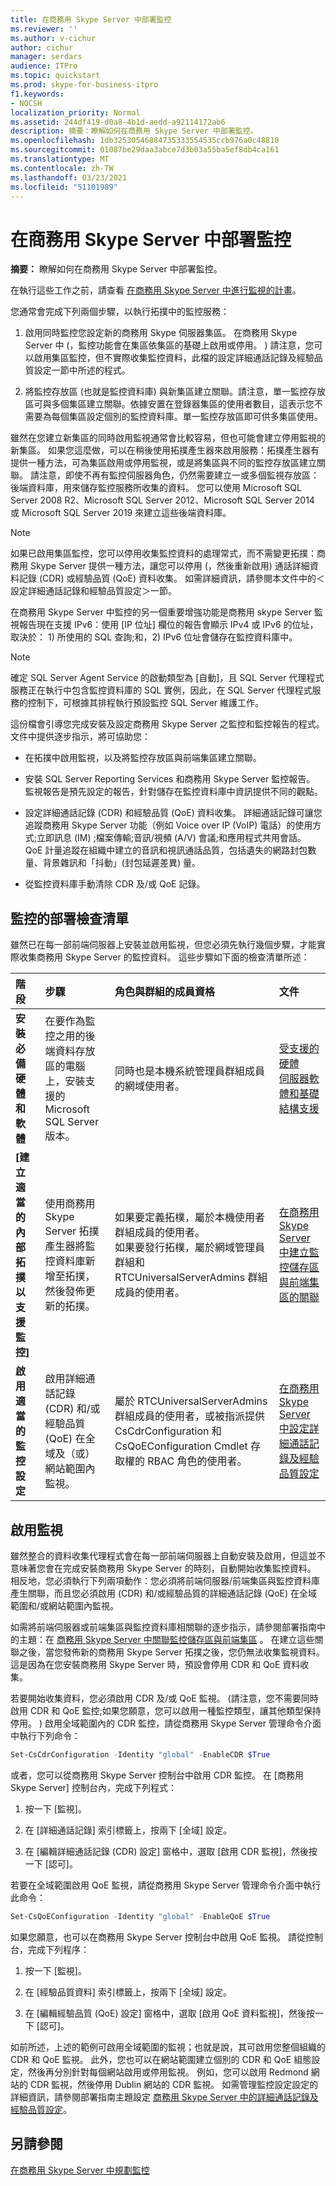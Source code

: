 ```yaml
---
title: 在商務用 Skype Server 中部署監控
ms.reviewer: ''
ms.author: v-cichur
author: cichur
manager: serdars
audience: ITPro
ms.topic: quickstart
ms.prod: skype-for-business-itpro
f1.keywords:
- NOCSH
localization_priority: Normal
ms.assetid: 244df419-d0a8-4b1d-aedd-a92114172ab6
description: 摘要：瞭解如何在商務用 Skype Server 中部署監控。
ms.openlocfilehash: 1db32530546884735333554535ccb976a0c48810
ms.sourcegitcommit: 01087be29daa3abce7d3b03a55ba5ef8db4ca161
ms.translationtype: MT
ms.contentlocale: zh-TW
ms.lasthandoff: 03/23/2021
ms.locfileid: "51101989"
---
```

# <a name="deploy-monitoring-in-skype-for-business-server"></a>在商務用 Skype Server 中部署監控

**摘要：** 瞭解如何在商務用 Skype Server 中部署監控。

在執行這些工作之前，請查看 [在商務用 Skype Server 中進行監視的計畫](../../plan-your-deployment/monitoring.md)。

您通常會完成下列兩個步驟，以執行拓撲中的監控服務：

1. 啟用同時監控您設定新的商務用 Skype 伺服器集區。 在商務用 Skype Server 中 (，監控功能會在集區依集區的基礎上啟用或停用。 ) 請注意，您可以啟用集區監控，但不實際收集監控資料，此檔的設定詳細通話記錄及經驗品質設定一節中所述的程式。

2. 將監控存放區 (也就是監控資料庫) 與新集區建立關聯。請注意，單一監控存放區可與多個集區建立關聯。依據安置在登錄器集區的使用者數目，這表示您不需要為每個集區設定個別的監控資料庫。單一監控存放區即可供多集區使用。

雖然在您建立新集區的同時啟用監視通常會比較容易，但也可能會建立停用監視的新集區。 如果您這麼做，可以在稍後使用拓撲產生器來啟用服務：拓撲產生器有提供一種方法，可為集區啟用或停用監視，或是將集區與不同的監控存放區建立關聯。 請注意，即使不再有監控伺服器角色，仍然需要建立一或多個監視存放區：後端資料庫，用來儲存監控服務所收集的資料。 您可以使用 Microsoft SQL Server 2008 R2、Microsoft SQL Server 2012、Microsoft SQL Server 2014 或 Microsoft SQL Server 2019 來建立這些後端資料庫。

> [!NOTE]
> 如果已啟用集區監控，您可以停用收集監控資料的處理常式，而不需變更拓撲：商務用 Skype Server 提供一種方法，讓您可以停用 (，然後重新啟用) 通話詳細資料記錄 (CDR) 或經驗品質 (QoE) 資料收集。 如需詳細資訊，請參閱本文件中的＜設定詳細通話記錄和經驗品質設定＞一節。

在商務用 Skype Server 中監控的另一個重要增強功能是商務用 skype Server 監視報告現在支援 IPv6：使用 [IP 位址] 欄位的報告會顯示 IPv4 或 IPv6 的位址，取決於： 1) 所使用的 SQL 查詢;和，2) IPv6 位址會儲存在監控資料庫中。

> [!NOTE]
> 確定 SQL Server Agent Service 的啟動類型為 [自動]，且 SQL Server 代理程式服務正在執行中包含監控資料庫的 SQL 實例，因此，在 SQL Server 代理程式服務的控制下，可根據其排程執行預設監控 SQL Server 維護工作。

這份檔會引導您完成安裝及設定商務用 Skype Server 之監控和監控報告的程式。 文件中提供逐步指示，將可協助您：

- 在拓撲中啟用監視，以及將監控存放區與前端集區建立關聯。

- 安裝 SQL Server Reporting Services 和商務用 Skype Server 監控報告。 監視報告是預先設定的報告，針對儲存在監控資料庫中資訊提供不同的觀點。

- 設定詳細通話記錄 (CDR) 和經驗品質 (QoE) 資料收集。 詳細通話記錄可讓您追蹤商務用 Skype Server 功能（例如 Voice over IP (VoIP) 電話）的使用方式;立即訊息 (IM) ;檔案傳輸;音訊/視頻 (A/V) 會議;和應用程式共用會話。 QoE 計量追蹤在組織中建立的音訊和視訊通話品質，包括遺失的網路封包數量、背景雜訊和「抖動」(封包延遲差異) 量。

- 從監控資料庫手動清除 CDR 及/或 QoE 記錄。

## <a name="deployment-checklist-for-monitoring"></a>監控的部署檢查清單

雖然已在每一部前端伺服器上安裝並啟用監視，但您必須先執行幾個步驟，才能實際收集商務用 Skype Server 的監控資料。 這些步驟如下面的檢查清單所述：

|**階段**|**步驟**|**角色與群組的成員資格**|**文件**|
|:-----|:-----|:-----|:-----|
|**安裝必備硬體和軟體** <br/> |在要作為監控之用的後端資料存放區的電腦上，安裝支援的 Microsoft SQL Server 版本。  <br/> |同時也是本機系統管理員群組成員的網域使用者。  <br/> |[受支援的硬體](/previous-versions/office/lync-server-2013/lync-server-2013-supported-hardware) <br/> [伺服器軟體和基礎結構支援](/previous-versions/office/lync-server-2013/lync-server-2013-server-software-and-infrastructure-support) <br/> |
|**[建立適當的內部拓撲以支援監控]** <br/> |使用商務用 Skype Server 拓撲產生器將監控資料庫新增至拓撲，然後發佈更新的拓撲。  <br/> |如果要定義拓樸，屬於本機使用者群組成員的使用者。  <br/> 如果要發行拓樸，屬於網域管理員群組和 RTCUniversalServerAdmins 群組成員的使用者。  <br/> |[在商務用 Skype Server 中建立監控儲存區與前端集區的關聯](associate-a-monitoring-store.md) <br/> |
|**啟用適當的監控設定** <br/> |啟用詳細通話記錄 (CDR) 和/或經驗品質 (QoE) 在全域及（或）網站範圍內監視。  <br/> |屬於 RTCUniversalServerAdmins 群組成員的使用者，或被指派提供 CsCdrConfiguration 和 CsQoEConfiguration Cmdlet 存取權的 RBAC 角色的使用者。  <br/> |[在商務用 Skype Server 中設定詳細通話記錄及經驗品質設定](call-detail-recording-and-qoe.md) <br/> |

## <a name="enable-monitoring"></a>啟用監視

雖然整合的資料收集代理程式會在每一部前端伺服器上自動安裝及啟用，但這並不意味著您會在完成安裝商務用 Skype Server 的時刻，自動開始收集監控資料。 相反地，您必須執行下列兩項動作：您必須將前端伺服器/前端集區與監控資料庫產生關聯，而且您必須啟用 (CDR) 和/或經驗品質的詳細通話記錄 (QoE) 在全域範圍和/或網站範圍內監視。

如需將前端伺服器或前端集區與監控資料庫相關聯的逐步指示，請參閱部署指南中的主題：在 [商務用 Skype Server 中關聯監控儲存區與前端集區](associate-a-monitoring-store.md) 。 在建立這些關聯之後，當您發佈新的商務用 Skype Server 拓撲之後，您仍無法收集監視資料。 這是因為在您安裝商務用 Skype Server 時，預設會停用 CDR 和 QoE 資料收集。

若要開始收集資料，您必須啟用 CDR 及/或 QoE 監視。  (請注意，您不需要同時啟用 CDR 和 QoE 監控;如果您願意，您可以啟用一種監控類型，讓其他類型保持停用。 ) 啟用全域範圍內的 CDR 監控，請從商務用 Skype Server 管理命令介面中執行下列命令：

```powershell
Set-CsCdrConfiguration -Identity "global" -EnableCDR $True
```

或者，您可以從商務用 Skype Server 控制台中啟用 CDR 監控。 在 [商務用 Skype Server] 控制台內，完成下列程式：

1. 按一下 [監視]。

2. 在 [詳細通話記錄] 索引標籤上，按兩下 [全域] 設定。

3. 在 [編輯詳細通話記錄 (CDR) 設定] 窗格中，選取 [啟用 CDR 監視]，然後按一下 [認可]。

若要在全域範圍啟用 QoE 監視，請從商務用 Skype Server 管理命令介面中執行此命令：

```powershell
Set-CsQoEConfiguration -Identity "global" -EnableQoE $True
```

如果您願意，也可以在商務用 Skype Server 控制台中啟用 QoE 監視。 請從控制台，完成下列程序：

1. 按一下 [監視]。

2. 在 [經驗品質資料] 索引標籤上，按兩下 [全域] 設定。

3. 在 [編輯經驗品質 (QoE) 設定] 窗格中，選取 [啟用 QoE 資料監視]，然後按一下 [認可]。

如前所述，上述的範例可啟用全域範圍的監視；也就是說，其可啟用您整個組織的 CDR 和 QoE 監視。 此外，您也可以在網站範圍建立個別的 CDR 和 QoE 組態設定，然後再分別針對每個網站啟用或停用監視。 例如，您可以啟用 Redmond 網站的 CDR 監視，然後停用 Dublin 網站的 CDR 監視。 如需管理監控設定設定的詳細資訊，請參閱部署指南主題設定 [商務用 Skype Server 中的詳細通話記錄及經驗品質設定](call-detail-recording-and-qoe.md)。

## <a name="see-also"></a>另請參閱

[在商務用 Skype Server 中規劃監控](../../plan-your-deployment/monitoring.md)